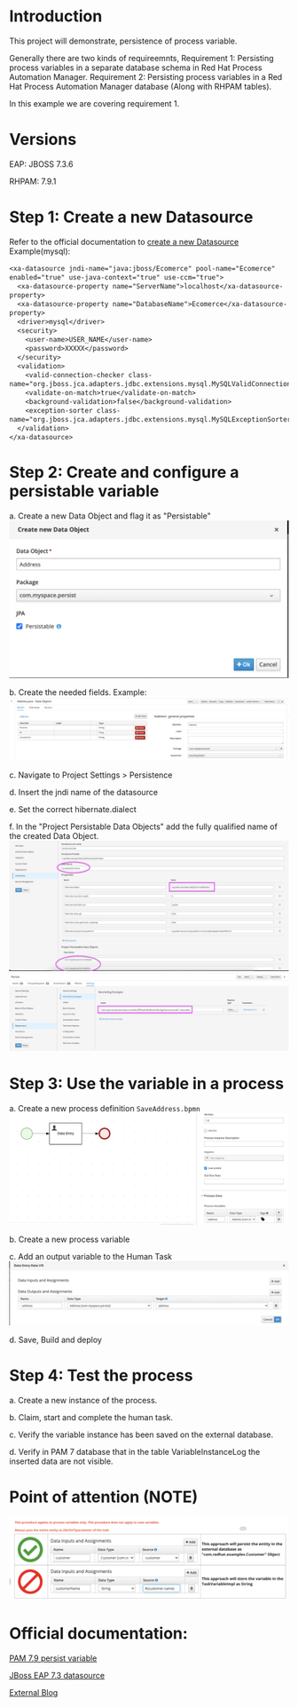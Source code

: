 Introduction
=============
This project will demonstrate, persistence of process variable.

Generally there are two kinds of requireemnts,
Requirement 1: Persisting process variables in a separate database schema in Red Hat Process Automation Manager.
Requirement 2: Persisting process variables in a Red Hat Process Automation Manager database (Along with RHPAM tables).

In this example we are covering requirement 1.

Versions
========
EAP: JBOSS 7.3.6

RHPAM: 7.9.1

Step 1: Create a new Datasource
===============================
Refer to the official documentation to [create a new Datasource](https://access.redhat.com/documentation/en-us/red_hat_jboss_enterprise_application_platform/7.3/html/configuration_guide/datasource_management)   
Example(mysql):

```
<xa-datasource jndi-name="java:jboss/Ecomerce" pool-name="Ecomerce" enabled="true" use-java-context="true" use-ccm="true">
  <xa-datasource-property name="ServerName">localhost</xa-datasource-property>
  <xa-datasource-property name="DatabaseName">Ecomerce</xa-datasource-property>
  <driver>mysql</driver>
  <security>
    <user-name>USER_NAME</user-name>
    <password>XXXXX</password>
  </security>
  <validation>
    <valid-connection-checker class-name="org.jboss.jca.adapters.jdbc.extensions.mysql.MySQLValidConnectionChecker"/>
    <validate-on-match>true</validate-on-match>
    <background-validation>false</background-validation>
    <exception-sorter class-name="org.jboss.jca.adapters.jdbc.extensions.mysql.MySQLExceptionSorter"/>
  </validation>
</xa-datasource>

```

Step 2: Create and configure a persistable variable
===================================================
a. Create a new Data Object and flag it as "Persistable"
![DATAMODEL](images/persistable.png)

b. Create the needed fields. Example:
![ADDRESS](images/fields.png)

c. Navigate to Project Settings > Persistence

d. Insert the jndi name of the datasource

e. Set the correct hibernate.dialect

f. In the "Project Persistable Data Objects" add the fully qualified name of the created Data Object.
![PerssitSeetings](images/persistenceseetigns.png)
![Marshalling](images/marshalling.png)


Step 3: Use the variable in a process
=============================
a. Create a new process definition `SaveAddress.bpmn`
![ProcessDefinition](images/process.png)

b. Create a new process variable

c. Add an output variable to the Human Task
![HumanTask](images/ht.png)

d. Save, Build and deploy

Step 4: Test the process
========================
a. Create a new instance of the process.

b. Claim, start and complete the human task.

c. Verify the variable instance has been saved on the external database.

d. Verify in PAM 7 database that in the table VariableInstanceLog the inserted data are not visible.


Point of attention (NOTE)
=========================
![POA](images/poa.png)



Official documentation:
=======================
[PAM 7.9 persist variable](https://access.redhat.com/documentation/en-us/red_hat_process_automation_manager/7.9/html-single/managing_red_hat_process_automation_manager_and_kie_server_settings/index#process-variables-persist-proc_execution-server)

[JBoss EAP 7.3 datasource](https://access.redhat.com/documentation/en-us/red_hat_jboss_enterprise_application_platform/7.3/html/configuration_guide/datasource_management)

[External Blog](https://karinavarela.me/2020/06/17/persisting-custom-data-configuring-external-persistence/)


